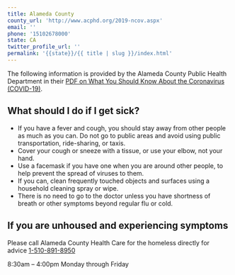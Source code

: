 ```yaml
---
title: Alameda County
county_url: 'http://www.acphd.org/2019-ncov.aspx'
email: ''
phone: '15102678000'
state: CA
twitter_profile_url: ''
permalink: '{{state}}/{{ title | slug }}/index.html'
---
```

The following information is provided by the Alameda County Public Health Department in their [PDF on What You Should Know About the Coronavirus (COVID-19)](http://www.acphd.org/media/557832/about-covid-19-hch-flyer.pdf).

## What should I do if I get sick?

* If you have a fever and cough, you should stay away from other people as much as you can. Do not go to public areas and avoid using public transportation, ride-sharing, or taxis.
* Cover your cough or sneeze with a tissue, or use your elbow, not your hand. 
* Use a facemask if you have one when you are around other people, to help prevent the spread of viruses to them.
* If you can, clean frequently touched objects and surfaces using a household cleaning spray or wipe.
* There is no need to go to the doctor unless you have shortness of breath or other symptoms beyond regular flu or cold. 

## If you are unhoused and experiencing symptoms

Please call Alameda County Health Care for the homeless directly for advice [1-510-891-8950](tel:15108918950)

8:30am – 4:00pm Monday through Friday